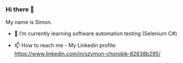 ### Hi there 👋
My name is Simon.

- 🌱 I’m currently learning software automation testing
(Selenium C#)

- 📫 How to reach me - My Linkedin profile:
https://www.linkedin.com/in/szymon-chorobik-82638b295/

